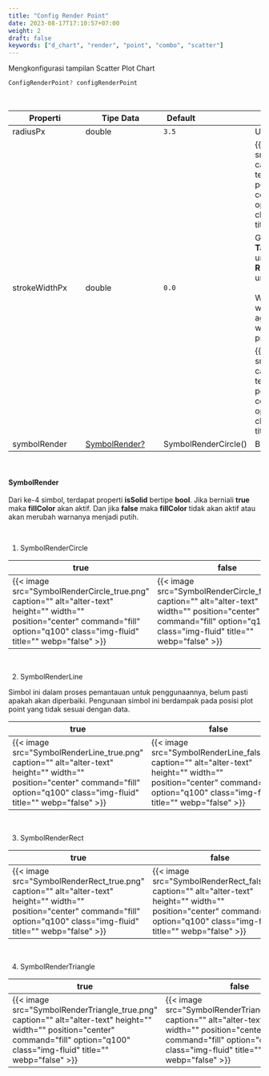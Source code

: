 ```yaml
---
title: "Config Render Point"
date: 2023-08-17T17:10:57+07:00
weight: 2
draft: false
keywords: ["d_chart", "render", "point", "combo", "scatter"]
---
```


Mengkonfigurasi tampilan Scatter Plot Chart

```dart
ConfigRenderPoint? configRenderPoint
```

<br>

| <div style="width:130px">Properti</div> | <div style="width:140px">Tipe Data</div> | <div style="width:70px">Default</div> | Deskripsi                                                                                                                                                                                                                                                |
| --------------------------------------- | ---------------------------------------- | ------------------------------------- | -------------------------------------------------------------------------------------------------------------------------------------------------------------------------------------------------------------------------------------------------------- |
| radiusPx                                | double                                   | `3.5`                                 | Ukuran plot point/simbol                                                                                                                                                                                                                                 |
|                                         |                                          |                                       | {{< image src="radiusPx.png" caption="" alt="alter-text" height="" width="" position="center" command="fill" option="q100" class="img-fluid" title=""  webp="false" >}}                                                                                  |
| strokeWidthPx                           | double                                   | `0.0`                                 | Goresan untuk simbol **Target Line** atau border untuk simbol **Circle** dan **Rect**. Tidak berlaku untuk simbol **Triangle**.<br><br> Warna border mengikuti warna grup, sehingga agar berbeda dengan warna fill maka harus set properti **fillColor** |
|                                         |                                          |                                       | {{< image src="strokeWidthPx.png" caption="" alt="alter-text" height="" width="" position="center" command="fill" option="q100" class="img-fluid" title=""  webp="false" >}}                                                                             |
| symbolRender                            | [SymbolRender?](#symbolrender)           | SymbolRenderCircle()                  | Bentuk plot point/simbol                                                                                                                                                                                                                                 |

<br>

#### SymbolRender

Dari ke-4 simbol, terdapat properti **isSolid** bertipe **bool**.
Jika berniali **true** maka **fillColor** akan aktif. Dan jika **false** maka **fillColor** tidak akan aktif atau akan merubah warnanya menjadi putih.

<br>

1. SymbolRenderCircle

| true                                                                                                                                                                                   | false                                                                                                                                                                                   |
| -------------------------------------------------------------------------------------------------------------------------------------------------------------------------------------- | --------------------------------------------------------------------------------------------------------------------------------------------------------------------------------------- |
| {{< image src="SymbolRenderCircle_true.png" caption="" alt="alter-text" height="" width="" position="center" command="fill" option="q100" class="img-fluid" title=""  webp="false" >}} | {{< image src="SymbolRenderCircle_false.png" caption="" alt="alter-text" height="" width="" position="center" command="fill" option="q100" class="img-fluid" title=""  webp="false" >}} |

<br>

2. SymbolRenderLine

Simbol ini dalam proses pemantauan untuk penggunaannya, belum pasti apakah akan diperbaiki. Pengunaan simbol ini berdampak pada posisi plot point yang tidak sesuai dengan data.

| true                                                                                                                                                                                 | false                                                                                                                                                                                 |
| ------------------------------------------------------------------------------------------------------------------------------------------------------------------------------------ | ------------------------------------------------------------------------------------------------------------------------------------------------------------------------------------- |
| {{< image src="SymbolRenderLine_true.png" caption="" alt="alter-text" height="" width="" position="center" command="fill" option="q100" class="img-fluid" title=""  webp="false" >}} | {{< image src="SymbolRenderLine_false.png" caption="" alt="alter-text" height="" width="" position="center" command="fill" option="q100" class="img-fluid" title=""  webp="false" >}} |

<br>

3. SymbolRenderRect

| true                                                                                                                                                                                 | false                                                                                                                                                                                 |
| ------------------------------------------------------------------------------------------------------------------------------------------------------------------------------------ | ------------------------------------------------------------------------------------------------------------------------------------------------------------------------------------- |
| {{< image src="SymbolRenderRect_true.png" caption="" alt="alter-text" height="" width="" position="center" command="fill" option="q100" class="img-fluid" title=""  webp="false" >}} | {{< image src="SymbolRenderRect_false.png" caption="" alt="alter-text" height="" width="" position="center" command="fill" option="q100" class="img-fluid" title=""  webp="false" >}} |

<br>

4. SymbolRenderTriangle

| true                                                                                                                                                                                     | false                                                                                                                                                                                     |
| ---------------------------------------------------------------------------------------------------------------------------------------------------------------------------------------- | ----------------------------------------------------------------------------------------------------------------------------------------------------------------------------------------- |
| {{< image src="SymbolRenderTriangle_true.png" caption="" alt="alter-text" height="" width="" position="center" command="fill" option="q100" class="img-fluid" title=""  webp="false" >}} | {{< image src="SymbolRenderTriangle_false.png" caption="" alt="alter-text" height="" width="" position="center" command="fill" option="q100" class="img-fluid" title=""  webp="false" >}} |

<br>
